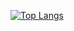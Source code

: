 [![Top Langs](https://github-readme-stats.vercel.app/api/top-langs/?username=iArlequino)](https://github.com/anuraghazra/github-readme-stats&&theme=onedark)

